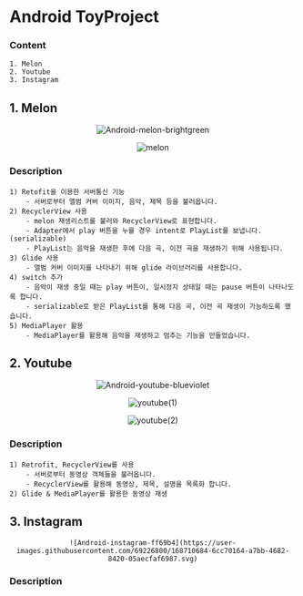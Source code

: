 # Android ToyProject

### Content
    1. Melon
    2. Youtube
    3. Instagram

## 1. Melon
<div align=center>
  
  ![Android-melon-brightgreen](https://user-images.githubusercontent.com/69226800/168702611-e3ea39cc-71dc-4b03-ad6e-0b4442b15359.svg)
  
  ![melon](https://user-images.githubusercontent.com/69226800/168709620-77e582d2-774e-45f9-b7dc-b46f51a67b3d.gif)
  
</div>

### Description

    1) Retofit을 이용한 서버통신 기능
        - 서버로부터 앨범 커버 이미지, 음악, 제목 등을 불러옵니다.
    2) RecyclerView 사용
        - melon 재생리스트를 불러와 RecyclerView로 표현합니다.
        - Adapter에서 play 버튼을 누를 경우 intent로 PlayList를 보냅니다.(serializable)
        - PlayList는 음악을 재생한 후에 다음 곡, 이전 곡을 재생하기 위해 사용됩니다.
    3) Glide 사용
        - 앨범 커버 이미지를 나타내기 위해 glide 라이브러리를 사용합니다.
    4) switch 추가
        - 음악이 재생 중일 때는 play 버튼이, 일시정지 상태일 때는 pause 버튼이 나타나도록 합니다.
        - serializable로 받은 PlayList를 통해 다음 곡, 이전 곡 재생이 가능하도록 했습니다.
    5) MediaPlayer 활용
        - MediaPlayer를 활용해 음악을 재생하고 멈추는 기능을 만들었습니다.

## 2. Youtube
<div align=center>
  
  ![Android-youtube-blueviolet](https://user-images.githubusercontent.com/69226800/168702500-4e673f94-0eaa-4d9c-8abd-d22da799e992.svg)
  
  ![youtube(1)](https://user-images.githubusercontent.com/69226800/168701908-e3933171-e39a-4e9b-a04b-4dd9948d74e7.gif)
    
  ![youtube(2)](https://user-images.githubusercontent.com/69226800/168701941-3dc62ff5-084d-4e6c-8993-5dfc44ce0513.gif)
  
</div>

### Description

    1) Retrofit, RecyclerView를 사용
        - 서버로부터 동영상 객체들을 불러옵니다.
        - RecyclerView를 활용해 동영상, 제목, 설명을 목록화 합니다.
    2) Glide & MediaPlayer를 활용한 동영상 재생
    
## 3. Instagram

<div align=center>
    
    ![Android-instagram-ff69b4](https://user-images.githubusercontent.com/69226800/168710684-6cc70164-a7bb-4682-8420-05aecfaf6987.svg)

</div>

### Description
